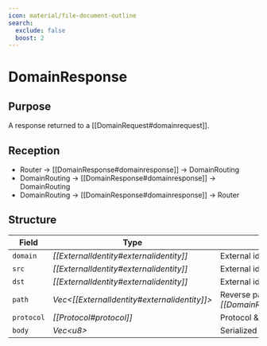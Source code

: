 ```yaml
---
icon: material/file-document-outline
search:
  exclude: false
  boost: 2
---
```


# DomainResponse

## Purpose

<!-- --8<-- [start:purpose] -->
A response returned to a [[DomainRequest#domainrequest]].
<!-- --8<-- [end:purpose] -->

## Reception

<!-- --8<-- [start:reception] -->
- Router $\to$ [[DomainResponse#domainresponse]] $\to$ DomainRouting
- DomainRouting $\to$ [[DomainResponse#domainresponse]] $\to$ DomainRouting
- DomainRouting $\to$ [[DomainResponse#domainresponse]] $\to$ Router
<!-- --8<-- [end:reception] -->

## Structure

| Field      | Type                                           | Description                                                         |
|------------|------------------------------------------------|---------------------------------------------------------------------|
| `domain`   | *[[ExternalIdentity#externalidentity]]*        | External identity of domain                                         |
| `src`      | *[[ExternalIdentity#externalidentity]]*        | External identity of sender                                         |
| `dst`      | *[[ExternalIdentity#externalidentity]]*        | External identity of recipient                                      |
| `path`     | *Vec\<[[ExternalIdentity#externalidentity]]\>* | Reverse path of the corresponding *[[DomainRequest#domainrequest]]* |
| `protocol` | *[[Protocol#protocol]]*                        | Protocol & version used in `body`                                   |
| `body`     | *Vec\<u8\>*                                    | Serialized message body.                                            |
